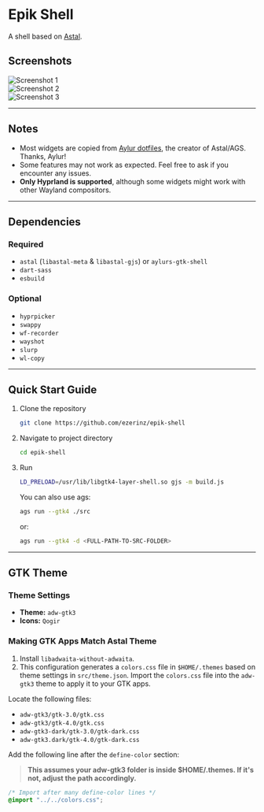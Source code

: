 # Epik Shell

A shell based on [Astal](https://github.com/Aylur/Astal/).

## Screenshots

![Screenshot 1](https://github.com/user-attachments/assets/63766acc-53e6-4e6c-9a99-4c3eba874dde)  
![Screenshot 2](https://github.com/user-attachments/assets/17d6b2e9-65a6-4837-b77f-5c61688d5a72)  
![Screenshot 3](https://github.com/user-attachments/assets/cc80a16d-70dc-4dcb-a6d5-dbbb0a91fc3c)

---

## Notes

- Most widgets are copied from [Aylur dotfiles](https://github.com/Aylur/dotfiles), the creator of Astal/AGS. Thanks, Aylur!
- Some features may not work as expected. Feel free to ask if you encounter any issues.
- **Only Hyprland is supported**, although some widgets might work with other Wayland compositors.

---

## Dependencies

### Required

- `astal` (`libastal-meta` & `libastal-gjs`) or `aylurs-gtk-shell`
- `dart-sass`
- `esbuild`

### Optional

- `hyprpicker`
- `swappy`
- `wf-recorder`
- `wayshot`
- `slurp`
- `wl-copy`

---

## Quick Start Guide

1. Clone the repository
   ```bash
   git clone https://github.com/ezerinz/epik-shell
   ```
2. Navigate to project directory
   ```bash
   cd epik-shell
   ```
3. Run
   ```bash
   LD_PRELOAD=/usr/lib/libgtk4-layer-shell.so gjs -m build.js
   ```
   You can also use ags:
   ```bash
   ags run --gtk4 ./src
   ```
   or:
   ```bash
   ags run --gtk4 -d <FULL-PATH-TO-SRC-FOLDER>
   ```

---

## GTK Theme

### Theme Settings

- **Theme:** `adw-gtk3`
- **Icons:** `Qogir`

### Making GTK Apps Match Astal Theme

1. Install `libadwaita-without-adwaita`.
2. This configuration generates a `colors.css` file in `$HOME/.themes` based on theme settings in `src/theme.json`. Import the `colors.css` file into the `adw-gtk3` theme to apply it to your GTK apps.

Locate the following files:

- `adw-gtk3/gtk-3.0/gtk.css`
- `adw-gtk3/gtk-4.0/gtk.css`
- `adw-gtk3-dark/gtk-3.0/gtk-dark.css`
- `adw-gtk3.dark/gtk-4.0/gtk-dark.css`

Add the following line after the `define-color` section:

> **This assumes your adw-gtk3 folder is inside $HOME/.themes. If it's not, adjust the path accordingly.**

```css
/* Import after many define-color lines */
@import "../../colors.css";
```
